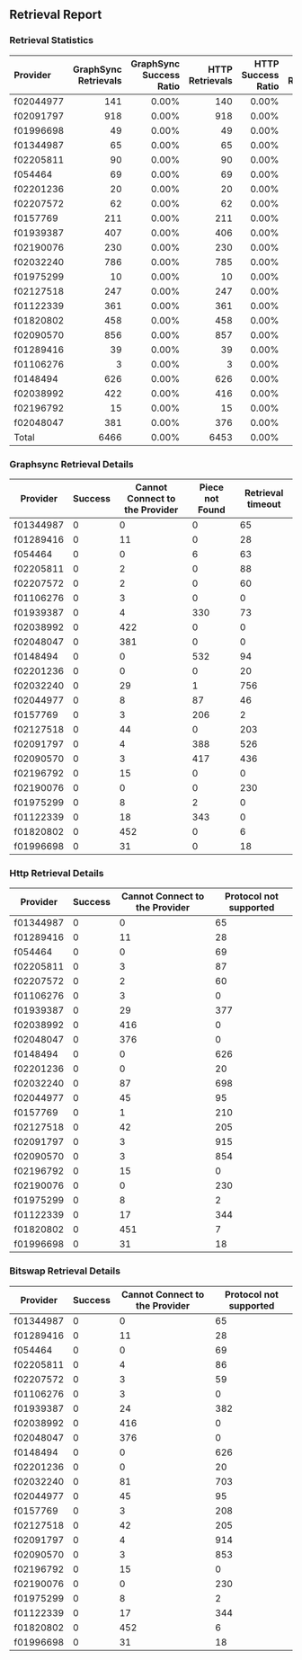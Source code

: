 ## Retrieval Report
### Retrieval Statistics
| Provider  | GraphSync Retrievals | GraphSync Success Ratio | HTTP Retrievals | HTTP Success Ratio | Bitswap Retrievals | Bitswap Success Ratio |
| :-------- | -------------------: | ----------------------: | --------------: | -----------------: | -----------------: | --------------------: |
| f02044977 |                  141 |                   0.00% |             140 |              0.00% |                140 |                 0.00% |
| f02091797 |                  918 |                   0.00% |             918 |              0.00% |                918 |                 0.00% |
| f01996698 |                   49 |                   0.00% |              49 |              0.00% |                 49 |                 0.00% |
| f01344987 |                   65 |                   0.00% |              65 |              0.00% |                 65 |                 0.00% |
| f02205811 |                   90 |                   0.00% |              90 |              0.00% |                 90 |                 0.00% |
| f054464   |                   69 |                   0.00% |              69 |              0.00% |                 69 |                 0.00% |
| f02201236 |                   20 |                   0.00% |              20 |              0.00% |                 20 |                 0.00% |
| f02207572 |                   62 |                   0.00% |              62 |              0.00% |                 62 |                 0.00% |
| f0157769  |                  211 |                   0.00% |             211 |              0.00% |                211 |                 0.00% |
| f01939387 |                  407 |                   0.00% |             406 |              0.00% |                406 |                 0.00% |
| f02190076 |                  230 |                   0.00% |             230 |              0.00% |                230 |                 0.00% |
| f02032240 |                  786 |                   0.00% |             785 |              0.00% |                784 |                 0.00% |
| f01975299 |                   10 |                   0.00% |              10 |              0.00% |                 10 |                 0.00% |
| f02127518 |                  247 |                   0.00% |             247 |              0.00% |                247 |                 0.00% |
| f01122339 |                  361 |                   0.00% |             361 |              0.00% |                361 |                 0.00% |
| f01820802 |                  458 |                   0.00% |             458 |              0.00% |                458 |                 0.00% |
| f02090570 |                  856 |                   0.00% |             857 |              0.00% |                856 |                 0.00% |
| f01289416 |                   39 |                   0.00% |              39 |              0.00% |                 39 |                 0.00% |
| f01106276 |                    3 |                   0.00% |               3 |              0.00% |                  3 |                 0.00% |
| f0148494  |                  626 |                   0.00% |             626 |              0.00% |                626 |                 0.00% |
| f02038992 |                  422 |                   0.00% |             416 |              0.00% |                416 |                 0.00% |
| f02196792 |                   15 |                   0.00% |              15 |              0.00% |                 15 |                 0.00% |
| f02048047 |                  381 |                   0.00% |             376 |              0.00% |                376 |                 0.00% |
| Total     |                 6466 |                   0.00% |            6453 |              0.00% |               6451 |                 0.00% |

### Graphsync Retrieval Details
| Provider  | Success | Cannot Connect to the Provider | Piece not Found | Retrieval timeout |
| --------- | ------- | ------------------------------ | --------------- | ----------------- |
| f01344987 | 0       | 0                              | 0               | 65                |
| f01289416 | 0       | 11                             | 0               | 28                |
| f054464   | 0       | 0                              | 6               | 63                |
| f02205811 | 0       | 2                              | 0               | 88                |
| f02207572 | 0       | 2                              | 0               | 60                |
| f01106276 | 0       | 3                              | 0               | 0                 |
| f01939387 | 0       | 4                              | 330             | 73                |
| f02038992 | 0       | 422                            | 0               | 0                 |
| f02048047 | 0       | 381                            | 0               | 0                 |
| f0148494  | 0       | 0                              | 532             | 94                |
| f02201236 | 0       | 0                              | 0               | 20                |
| f02032240 | 0       | 29                             | 1               | 756               |
| f02044977 | 0       | 8                              | 87              | 46                |
| f0157769  | 0       | 3                              | 206             | 2                 |
| f02127518 | 0       | 44                             | 0               | 203               |
| f02091797 | 0       | 4                              | 388             | 526               |
| f02090570 | 0       | 3                              | 417             | 436               |
| f02196792 | 0       | 15                             | 0               | 0                 |
| f02190076 | 0       | 0                              | 0               | 230               |
| f01975299 | 0       | 8                              | 2               | 0                 |
| f01122339 | 0       | 18                             | 343             | 0                 |
| f01820802 | 0       | 452                            | 0               | 6                 |
| f01996698 | 0       | 31                             | 0               | 18                |

### Http Retrieval Details
| Provider  | Success | Cannot Connect to the Provider | Protocol not supported |
| --------- | ------- | ------------------------------ | ---------------------- |
| f01344987 | 0       | 0                              | 65                     |
| f01289416 | 0       | 11                             | 28                     |
| f054464   | 0       | 0                              | 69                     |
| f02205811 | 0       | 3                              | 87                     |
| f02207572 | 0       | 2                              | 60                     |
| f01106276 | 0       | 3                              | 0                      |
| f01939387 | 0       | 29                             | 377                    |
| f02038992 | 0       | 416                            | 0                      |
| f02048047 | 0       | 376                            | 0                      |
| f0148494  | 0       | 0                              | 626                    |
| f02201236 | 0       | 0                              | 20                     |
| f02032240 | 0       | 87                             | 698                    |
| f02044977 | 0       | 45                             | 95                     |
| f0157769  | 0       | 1                              | 210                    |
| f02127518 | 0       | 42                             | 205                    |
| f02091797 | 0       | 3                              | 915                    |
| f02090570 | 0       | 3                              | 854                    |
| f02196792 | 0       | 15                             | 0                      |
| f02190076 | 0       | 0                              | 230                    |
| f01975299 | 0       | 8                              | 2                      |
| f01122339 | 0       | 17                             | 344                    |
| f01820802 | 0       | 451                            | 7                      |
| f01996698 | 0       | 31                             | 18                     |

### Bitswap Retrieval Details
| Provider  | Success | Cannot Connect to the Provider | Protocol not supported |
| --------- | ------- | ------------------------------ | ---------------------- |
| f01344987 | 0       | 0                              | 65                     |
| f01289416 | 0       | 11                             | 28                     |
| f054464   | 0       | 0                              | 69                     |
| f02205811 | 0       | 4                              | 86                     |
| f02207572 | 0       | 3                              | 59                     |
| f01106276 | 0       | 3                              | 0                      |
| f01939387 | 0       | 24                             | 382                    |
| f02038992 | 0       | 416                            | 0                      |
| f02048047 | 0       | 376                            | 0                      |
| f0148494  | 0       | 0                              | 626                    |
| f02201236 | 0       | 0                              | 20                     |
| f02032240 | 0       | 81                             | 703                    |
| f02044977 | 0       | 45                             | 95                     |
| f0157769  | 0       | 3                              | 208                    |
| f02127518 | 0       | 42                             | 205                    |
| f02091797 | 0       | 4                              | 914                    |
| f02090570 | 0       | 3                              | 853                    |
| f02196792 | 0       | 15                             | 0                      |
| f02190076 | 0       | 0                              | 230                    |
| f01975299 | 0       | 8                              | 2                      |
| f01122339 | 0       | 17                             | 344                    |
| f01820802 | 0       | 452                            | 6                      |
| f01996698 | 0       | 31                             | 18                     |
